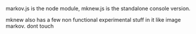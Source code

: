 markov.js is the node module, mknew.js is the standalone console version. 

mknew also has a few non functional experimental stuff in it like image markov. dont touch
